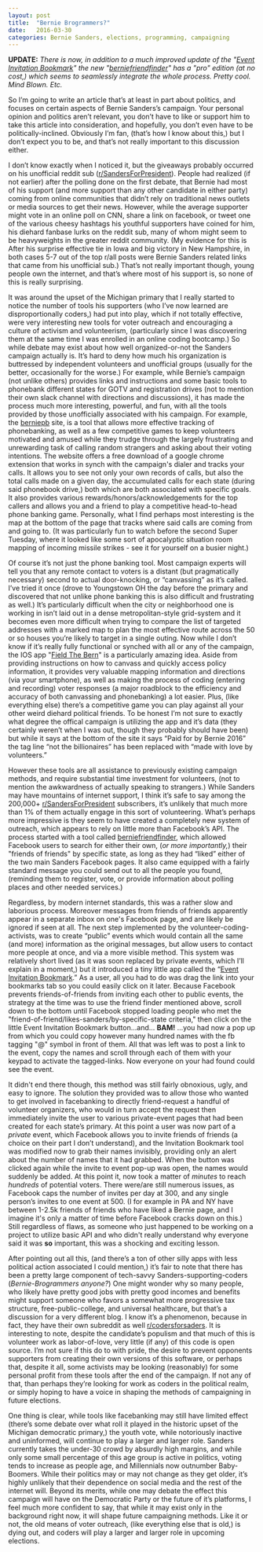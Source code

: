 ```yaml
---
layout: post
title:  "Bernie Brogrammers?"
date:   2016-03-30
categories: Bernie Sanders, elections, programming, campaigning
---
```

**UPDATE:** *There is now, in addition to a much improved update of the "[Event Invitation Bookmark]" the new "[berniefriendfinder]" has a "pro" edition (at no cost,) which seems to seamlessly integrate the whole process. Pretty cool. Mind Blown. Etc.*

So I’m going to write an article that’s at least in part about politics, and focuses on certain aspects of Bernie Sanders’s campaign. Your personal opinion and politics aren’t relevant, you don’t have to like or support him to take this article into consideration, and hopefully, you don’t even have to be politically-inclined. Obviously I’m fan, (that’s how I know about this,) but I don’t expect you to be, and that’s not really important to this discussion either.

I don’t know exactly when I noticed it, but the giveaways probably occurred on his unofficial reddit sub ([r/SandersForPresident]). People had realized (if not earlier) after the polling done on the first debate, that Bernie had most of his support (and more support than any other candidate in either party) coming from online communities that didn’t rely on traditional news outlets or media sources to get their news. However, while the average supporter might vote in an online poll on CNN, share a link on facebook, or tweet one of the various cheesy hashtags his youthful supporters have coined for him,  his diehard fanbase lurks on the reddit sub, many of whom might seem to be heavyweights in the greater reddit community. (My evidence for this is After his surprise effective tie in Iowa and big victory in New Hampshire, in both cases 5-7 out of the top r/all posts were Bernie Sanders related links that came from his unofficial sub.) That’s not really important though, young people own the internet, and that’s where most of his support is, so none of this is really surprising.

It was around the upset of the Michigan primary that I really started to notice the number of tools his supporters (who I’ve now learned are disproportionally coders,) had put into play, which if not totally effective, were very interesting new tools for voter outreach and encouraging a culture of activism and volunteerism, (particularly since I was discovering them at the same time I was enrolled in an online coding bootcamp.)
So while debate may exist about how well organized-or-not the Sanders campaign actually is. It’s hard to deny how much his organization is buttressed by independent volunteers and unofficial groups (usually for the better, occasionally for the worse.) For example, while Bernie’s campaign (not unlike others) provides links and instructions and some basic tools to phonebank different states for GOTV and registration drives (not to mention their own slack channel with directions and discussions), it has made the process much more interesting, powerful, and fun, with all the tools provided by those unofficially associated with his campaign. For example, the  [berniepb] site, is a tool that allows more effective tracking of phonebanking, as well as a few competitive games to keep volunteers motivated and amused while they trudge through the largely frustrating and unrewarding task of calling random strangers and asking about their voting intentions. The website offers a free download of a google chrome extension that works in synch with the campaign's dialer and tracks your calls. It allows you to see not only your own records of calls, but also the total calls made on a given day, the accumulated calls for each state (during said phonebook drive,) both which are both associated with specific goals. It also provides various rewards/honors/acknowledgements for the top callers and allows you and a friend to play a competitive head-to-head phone banking game. Personally, what I find perhaps most interesting is the map at the bottom of the page that tracks where said calls are coming from and going to. (It was particularly fun to watch before the second Super Tuesday, where it looked like some sort of apocalyptic situation room mapping of incoming missile strikes - see it for yourself on a busier night.)

Of course it’s not just the phone banking tool. Most campaign experts will tell you that any remote contact to voters is a distant (but pragmatically necessary) second to actual door-knocking, or “canvassing” as it’s called. I’ve tried it once (drove to Youngstown OH the day before the primary and discovered that not unlike phone banking this is also difficult and frustrating as well.) It’s particularly difficult when the city or neighborhood one is working in isn’t laid out in a dense metropolitan-style grid-system and it becomes even more difficult when trying to compare the list of targeted addresses with a marked map to plan the most effective route across the 50 or so houses you’re likely to target in a single outing. Now while I don’t know if it’s really fully functional or synched with all or any of the campaign, the IOS app "[Field The Bern]" is a particularly amazing idea. Aside from providing instructions on how to canvass and quickly access policy information, it provides very valuable mapping information and directions (via your smartphone), as well as making the process of coding (entering and recording) voter responses (a major roadblock to the efficiency and accuracy of both canvassing and phonebanking) a lot easier. Plus, (like everything else) there’s a competitive game you can play against all your other weird diehard political friends. To be honest I’m not sure to exactly what degree the offical campaign is utilizing the app and it’s data (they certainly weren’t when I was out, though they probably should have been) but while it says at the bottom of the site it says “Paid for by Bernie 2016” the tag line “not the billionaires” has been replaced with “made with love by volunteers.”

However these tools are all assistance to previously existing campaign methods, and require substantial time investment for volunteers, (not to mention the awkwardness of actually speaking to strangers.) While Sanders may have mountains of internet support, I think it’s safe to say among the 200,000+ [r/SandersForPresident] subscribers, it’s unlikely that much more than 1% of them actually engage in this sort of volunteering. What’s perhaps more impressive is they seem to have created a completely new system of outreach, which appears to rely on little more than Facebook’s API. The process started with a tool called [berniefriendfinder], which allowed Facebook users to search for either their own, (*or more importantly,*) their "friends of friends" by specific state, as long as they  had “liked” either of the two main Sanders Facebook pages. It also came equipped with a fairly standard message you could send out to all the people you found, (reminding them to register, vote, or provide information about polling places and other needed services.)

Regardless, by modern internet standards, this was a rather slow and laborious process. Moreover messages from friends of friends apparently appear in a separate inbox on one's Facebook page, and are likely be ignored if seen at all. The next step implemented by the volunteer-coding-activists, was to create “public” events which would contain all the same (and more) information as the original messages, but allow users to contact more people at once, and via a more visible method. This system was relatively short lived (as it was soon replaced by private events, which I’ll explain in a moment,) but it introduced a tiny little app called the “[Event Invitation Bookmark].” As a user, all you had to do was drag the link into your bookmarks tab so you could easily click on it later. Because Facebook prevents friends-of-friends from inviting each other to public events, the strategy at the time was to use the friend finder mentioned above, scroll down to the bottom until Facebook stopped loading people who met the "friend-of-friend/likes-sanders/by-specific-state criteria," then click on the little Event Invitation Bookmark button...and... **BAM!** ...you had now a pop up from which you could copy however many hundred names with the fb tagging "@" symbol in front of them. All that was left was to post a link to the event, copy the names and scroll through each of them with your keypad to activate the tagged-links. Now everyone on your had found could see the event.

It didn't end there though, this method was still fairly obnoxious, ugly, and easy to ignore. The solution they provided was to allow those who wanted to get involved in facebanking to directly friend-request a handful of volunteer organizers, who would in turn accept the request then immediately invite the user to various private-event pages that had been created for each state’s primary. At this point a user was now part of a *private* event, which Facebook allows you to invite friends of friends (a choice on their part I don’t understand), and the Invitation Bookmark tool was modified now to grab their names invisibly, providing only an alert about the number of names that it had grabbed. When the button was clicked again while the invite to event pop-up was open, the names would suddenly be added. At this point it, now took a matter of *minutes* to reach *hundreds* of potential voters. There were/are still numerous issues, as Facebook caps the number of invites per day at 300, and any single person’s invites to one event at 500.  (I for example in PA and NY have between 1-2.5k friends of friends who have liked a Bernie page, and I imagine it's only a matter of time before Facebook cracks down on this.) Still regardless of flaws, as someone who just happened to be working on a project to utilize basic API and who didn't really understand why everyone said it was **so** important, this was a shocking and exciting lesson.

After pointing out all this, (and there’s a ton of other silly apps with less political action associated I could mention,) it’s fair to note that there has been a pretty large component of tech-savvy Sanders-supporting-coders (*Bernie-Brogrammers anyone?*) One might wonder why so many people, who likely have pretty good jobs with pretty good incomes and benefits might support someone who favors a somewhat more progressive tax structure, free-public-college, and universal healthcare, but that’s a discussion for a very different blog. I know it’s a phenomenon, because in fact, they have their own subreddit as well [r/codersforsaders]. It is interesting to note, despite the candidate’s populism and that much of this is volunteer work as labor-of-love, very little (if any) of this code is open source. I’m not sure if this do to with pride, the desire to prevent opponents supporters from creating their own versions of this software, or perhaps that, despite it all, some activists may be looking (reasonably) for some personal profit from these tools after the end of the campaign. If not any of that, than perhaps they’re looking for work as coders in the political realm, or simply hoping to have a voice in shaping the methods of campaigning in future elections.

One thing is clear, while tools like facebanking may still have limited effect (there’s some debate over what roll it played in the historic upset of the Michigan democratic primary,) the youth vote, while notoriously inactive and uninformed, will continue to play a larger and larger role. Sanders currently takes the under-30 crowd by absurdly high margins, and while only some small percentage of this age group is active in politics, voting tends to increase as people age, and Millennials now outnumber Baby-Boomers. While their politics may or may not change as they get older, it’s highly unlikely that their dependence on social media and the rest of the internet will. Beyond its merits, while one may debate the effect this campaign will have on the Democratic Party or the future of it’s platforms, I feel much more confident to say, that while it may exist only in the background right now, it will shape future campaigning methods. Like it or not, the old means of voter outreach, (like everything else that is old,) is dying out, and coders will play a larger and larger role in upcoming elections.

[r/SandersForPresident]: https://www.reddit.com/r/SandersForPresident/
[berniepb]: https://www.berniepb.com/
[Field The Bern]: https://fieldthebern.com/
[berniefriendfinder]: http://www.berniefriendfinder.com/
[r/codersforsaders]: https://www.reddit.com/r/CodersForSanders
[Event Invitation Bookmark]: http://feelthebern.events/

